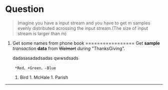 # Question
> Imagine you have a input stream and you have to get m samples evenly distributed acrossing the input stream.(The size of input stream is 
larger than m)


1. Get some names from phone book
=================
Get __sample__ *transaction* **data** from ~~Walmart~~ _during_ "ThanksGiving".


    dadasasadadsadas
        qwwsdsads
        
        *Red、+Green、-Blue
        
        
    1. Bird 1. McHale 1. Parish
----------
